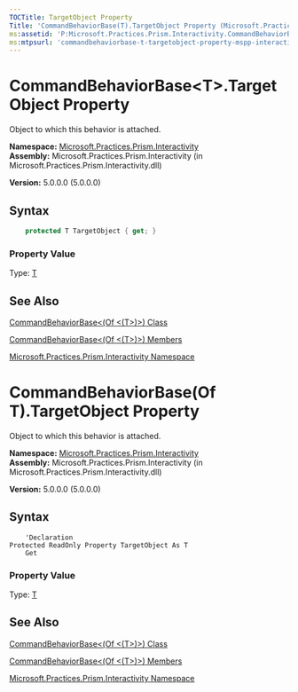 ```yaml
---
TOCTitle: TargetObject Property
Title: 'CommandBehaviorBase(T).TargetObject Property (Microsoft.Practices.Prism.Interactivity)'
ms:assetid: 'P:Microsoft.Practices.Prism.Interactivity.CommandBehaviorBase\`1.TargetObject'
ms:mtpsurl: 'commandbehaviorbase-t-targetobject-property-mspp-interactivity.md'
---
```



# CommandBehaviorBase&lt;T&gt;.TargetObject Property

Object to which this behavior is attached.

**Namespace:** [Microsoft.Practices.Prism.Interactivity](https://msdn.microsoft.com/library/microsoft.practices.prism.interactivity)
**Assembly:** Microsoft.Practices.Prism.Interactivity (in Microsoft.Practices.Prism.Interactivity.dll)

**Version:** 5.0.0.0 (5.0.0.0)

## Syntax

```C#
    protected T TargetObject { get; }
```
### Property Value

Type: [T](https://review.docs.microsoft.com/patterns-practices/reference/commandbehaviorbase-t-class-mspp-interactivity)

## See Also

[CommandBehaviorBase&lt;(Of &lt;(T&gt;)&gt;) Class](https://review.docs.microsoft.com/patterns-practices/reference/commandbehaviorbase-t-class-mspp-interactivity)

[CommandBehaviorBase&lt;(Of &lt;(T&gt;)&gt;) Members](https://review.docs.microsoft.com/patterns-practices/reference/commandbehaviorbase-t-members-mspp-interactivity)

[Microsoft.Practices.Prism.Interactivity Namespace](https://msdn.microsoft.com/library/microsoft.practices.prism.interactivity)


# CommandBehaviorBase(Of T).TargetObject Property

Object to which this behavior is attached.

**Namespace:** [Microsoft.Practices.Prism.Interactivity](https://msdn.microsoft.com/library/microsoft.practices.prism.interactivity)
**Assembly:** Microsoft.Practices.Prism.Interactivity (in Microsoft.Practices.Prism.Interactivity.dll)

**Version:** 5.0.0.0 (5.0.0.0)

## Syntax

```VB
    'Declaration
Protected ReadOnly Property TargetObject As T
	Get
```
### Property Value

Type: [T](https://review.docs.microsoft.com/patterns-practices/reference/commandbehaviorbase-t-class-mspp-interactivity)

## See Also

[CommandBehaviorBase&lt;(Of &lt;(T&gt;)&gt;) Class](https://review.docs.microsoft.com/patterns-practices/reference/commandbehaviorbase-t-class-mspp-interactivity)

[CommandBehaviorBase&lt;(Of &lt;(T&gt;)&gt;) Members](https://review.docs.microsoft.com/patterns-practices/reference/commandbehaviorbase-t-members-mspp-interactivity)

[Microsoft.Practices.Prism.Interactivity Namespace](https://msdn.microsoft.com/library/microsoft.practices.prism.interactivity)